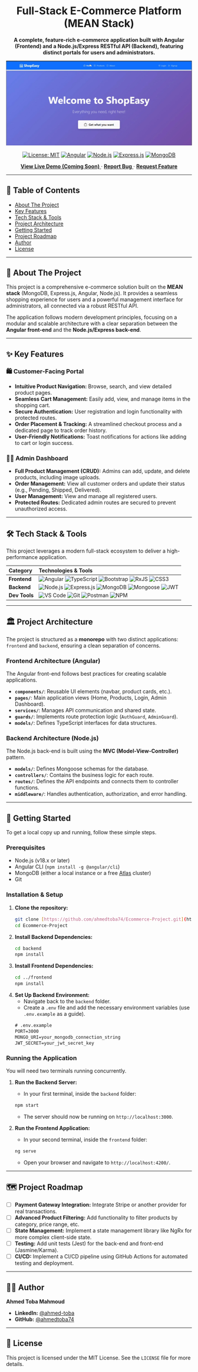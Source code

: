 <div align="center">

  # **Full-Stack E-Commerce Platform (MEAN Stack)**

  **A complete, feature-rich e-commerce application built with Angular (Frontend) and a Node.js/Express RESTful API (Backend), featuring distinct portals for users and administrators.**

  <img src="ecommerce-frontend/public/EcommerceWebsite.jpg" alt="E-Commerce Application Interface"/>

  [![License: MIT](https://img.shields.io/badge/License-MIT-blue.svg)](https://opensource.org/licenses/MIT)
  [![Angular](https://img.shields.io/badge/Angular-v17-DD0031?logo=angular&logoColor=white)](https://angular.io/)
  [![Node.js](https://img.shields.io/badge/Node.js-v18-339933?logo=node.js&logoColor=white)](https://nodejs.org/)
  [![Express.js](https://img.shields.io/badge/Express.js-4.x-000000?logo=express&logoColor=white)](https://expressjs.com/)
  [![MongoDB](https://img.shields.io/badge/MongoDB-Atlas-47A248?logo=mongodb&logoColor=white)](https://www.mongodb.com/)

  [ **View Live Demo (Coming Soon)** ]("#") · [ **Report Bug** ](https://github.com/ahmedtoba74/Ecommerce-Project/issues) · [ **Request Feature** ](https://github.com/ahmedtoba74/Ecommerce-Project/issues)

</div>

---

## 📖 Table of Contents

- [About The Project](#-about-the-project)
- [Key Features](#-key-features)
- [Tech Stack & Tools](#️-tech-stack--tools)
- [Project Architecture](#️-project-architecture)
- [Getting Started](#-getting-started)
- [Project Roadmap](#️-project-roadmap)
- [Author](#-author)
- [License](#-license)

---

## 🧐 About The Project

This project is a comprehensive e-commerce solution built on the **MEAN stack** (MongoDB, Express.js, Angular, Node.js). It provides a seamless shopping experience for users and a powerful management interface for administrators, all connected via a robust RESTful API.

The application follows modern development principles, focusing on a modular and scalable architecture with a clear separation between the **Angular front-end** and the **Node.js/Express back-end**.

---

## ✨ Key Features

### 🛍️ Customer-Facing Portal

-   **Intuitive Product Navigation:** Browse, search, and view detailed product pages.
-   **Seamless Cart Management:** Easily add, view, and manage items in the shopping cart.
-   **Secure Authentication:** User registration and login functionality with protected routes.
-   **Order Placement & Tracking:** A streamlined checkout process and a dedicated page to track order history.
-   **User-Friendly Notifications:** Toast notifications for actions like adding to cart or login success.

### 🧑‍💼 Admin Dashboard

-   **Full Product Management (CRUD):** Admins can add, update, and delete products, including image uploads.
-   **Order Management:** View all customer orders and update their status (e.g., Pending, Shipped, Delivered).
-   **User Management:** View and manage all registered users.
-   **Protected Routes:** Dedicated admin routes are secured to prevent unauthorized access.

---

## 🛠️ Tech Stack & Tools

This project leverages a modern full-stack ecosystem to deliver a high-performance application.

| Category | Technologies & Tools |
| :--- | :--- |
| **Frontend** | ![Angular](https://img.shields.io/badge/Angular-v17-DD0031?logo=angular&logoColor=white) ![TypeScript](https://img.shields.io/badge/TypeScript-5.2-3178C6?logo=typescript&logoColor=white) ![Bootstrap](https://img.shields.io/badge/Bootstrap-v5-7952B3?logo=bootstrap&logoColor=white) ![RxJS](https://img.shields.io/badge/RxJS-B7178C?logo=rxjs&logoColor=white) ![CSS3](https://img.shields.io/badge/CSS3-1572B6?logo=css3&logoColor=white) |
| **Backend** | ![Node.js](https://img.shields.io/badge/Node.js-v18-339933?logo=node.js&logoColor=white) ![Express.js](https://img.shields.io/badge/Express.js-000000?logo=express&logoColor=white) ![MongoDB](https://img.shields.io/badge/MongoDB-47A248?logo=mongodb&logoColor=white) ![Mongoose](https://img.shields.io/badge/Mongoose-880000?logo=mongoose&logoColor=white) ![JWT](https://img.shields.io/badge/JWT-000000?logo=jsonwebtokens&logoColor=white) |
| **Dev Tools**| ![VS Code](https://img.shields.io/badge/VS_Code-007ACC?logo=visualstudiocode&logoColor=white) ![Git](https://img.shields.io/badge/Git-F05032?logo=git&logoColor=white) ![Postman](https://img.shields.io/badge/Postman-FF6C37?logo=postman&logoColor=white) ![NPM](https://img.shields.io/badge/NPM-CB3837?logo=npm&logoColor=white) |

---

## 🏛️ Project Architecture

The project is structured as a **monorepo** with two distinct applications: `frontend` and `backend`, ensuring a clean separation of concerns.

### Frontend Architecture (Angular)
The Angular front-end follows best practices for creating scalable applications.
-   **`components/`**: Reusable UI elements (navbar, product cards, etc.).
-   **`pages/`**: Main application views (Home, Products, Login, Admin Dashboard).
-   **`services/`**: Manages API communication and shared state.
-   **`guards/`**: Implements route protection logic (`AuthGuard`, `AdminGuard`).
-   **`models/`**: Defines TypeScript interfaces for data structures.

### Backend Architecture (Node.js)
The Node.js back-end is built using the **MVC (Model-View-Controller)** pattern.
-   **`models/`**: Defines Mongoose schemas for the database.
-   **`controllers/`**: Contains the business logic for each route.
-   **`routes/`**: Defines the API endpoints and connects them to controller functions.
-   **`middleware/`**: Handles authentication, authorization, and error handling.

---

## 🚀 Getting Started

To get a local copy up and running, follow these simple steps.

### **Prerequisites**

-   Node.js (v18.x or later)
-   Angular CLI (`npm install -g @angular/cli`)
-   MongoDB (either a local instance or a free [Atlas](https://www.mongodb.com/cloud/atlas) cluster)
-   Git

### **Installation & Setup**

1.  **Clone the repository:**
    ```sh
    git clone [https://github.com/ahmedtoba74/Ecommerce-Project.git](https://github.com/ahmedtoba74/Ecommerce-Project.git)
    cd Ecommerce-Project
    ```
2.  **Install Backend Dependencies:**
    ```sh
    cd backend
    npm install
    ```
3.  **Install Frontend Dependencies:**
    ```sh
    cd ../frontend
    npm install
    ```
4.  **Set Up Backend Environment:**
    - Navigate back to the `backend` folder.
    - Create a `.env` file and add the necessary environment variables (use `.env.example` as a guide).
    ```env
    # .env.example
    PORT=3000
    MONGO_URI=your_mongodb_connection_string
    JWT_SECRET=your_jwt_secret_key
    ```
    
### **Running the Application**

You will need two terminals running concurrently.

1.  **Run the Backend Server:**
    - In your first terminal, inside the `backend` folder:
    ```sh
    npm start
    ```
    - The server should now be running on `http://localhost:3000`.

2.  **Run the Frontend Application:**
    - In your second terminal, inside the `frontend` folder:
    ```sh
    ng serve
    ```
    - Open your browser and navigate to `http://localhost:4200/`.

---

## 🗺️ Project Roadmap

-   [ ] **Payment Gateway Integration:** Integrate Stripe or another provider for real transactions.
-   [ ] **Advanced Product Filtering:** Add functionality to filter products by category, price range, etc.
-   [ ] **State Management:** Implement a state management library like NgRx for more complex client-side state.
-   [ ] **Testing:** Add unit tests (Jest) for the back-end and front-end (Jasmine/Karma).
-   [ ] **CI/CD:** Implement a CI/CD pipeline using GitHub Actions for automated testing and deployment.

---

## 👨‍💻 Author

**Ahmed Toba Mahmoud**
- **LinkedIn:** [@ahmed-toba](https://www.linkedin.com/in/ahmed-toba-135287239)
- **GitHub:** [@ahmedtoba74](https://github.com/ahmedtoba74)

---

## 📄 License

This project is licensed under the MIT License. See the `LICENSE` file for more details.

````
